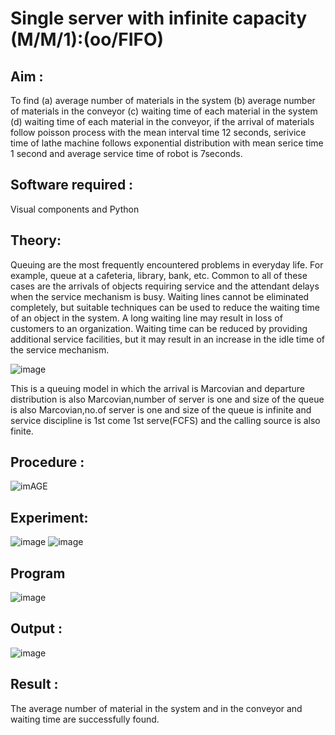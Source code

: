 # Single server with infinite capacity (M/M/1):(oo/FIFO)
## Aim :
To find (a) average number of materials in the system (b) average number of materials in the conveyor (c) waiting time of each material in the system (d) waiting time of each material in the conveyor, if the arrival  of materials follow poisson process with the mean interval time 12 seconds, serivice time of lathe machine follows exponential distribution with mean serice time 1 second and average service time of robot is 7seconds.

## Software required :
Visual components and Python

## Theory:
Queuing are the most frequently encountered problems in everyday life. For example, queue at a cafeteria, library, bank, etc. Common to all of these cases are the arrivals of objects requiring service and the attendant delays when the service mechanism is busy. Waiting lines cannot be eliminated completely, but suitable techniques can be used to reduce the waiting time of an object in the system. A long waiting line may result in loss of customers to an organization. Waiting time can be reduced by providing additional service facilities, but it may result in an increase in the idle time of the service mechanism.

![image](1.png)

This is a queuing model in which the arrival is Marcovian and departure distribution is also Marcovian,number of server is one and size of the queue is also Marcovian,no.of server is one and size of the queue is infinite and service discipline is 1st come 1st serve(FCFS) and the calling source is also finite.

## Procedure :

![imAGE](2.png)



## Experiment:
![image](https://github.com/22kanishka/Single-server-infinite-capacity---Markov-Model/assets/145959493/7d546962-56d2-4230-9506-716920dd91a6)
![image](https://github.com/22kanishka/Single-server-infinite-capacity---Markov-Model/assets/145959493/64165354-4799-4e78-ab0e-dfe22be27b0e)




 
## Program
![image](https://github.com/22kanishka/Single-server-infinite-capacity---Markov-Model/assets/145959493/eea56634-6e75-4a27-a2f3-7924bacf4e83)


## Output :
![image](https://github.com/22kanishka/Single-server-infinite-capacity---Markov-Model/assets/145959493/caba4690-5f47-4566-a105-199d50d7e8d5)


## Result :
The average number of material in the system and in the conveyor and waiting time are successfully found.

